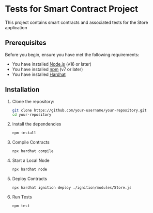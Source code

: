 # Tests for Smart Contract Project
This project contains smart contracts and associated tests for the Store application

## Prerequisites

Before you begin, ensure you have met the following requirements:
- You have installed [Node.js](https://nodejs.org/en/download/) (v16 or later)
- You have installed [npm](https://www.npmjs.com/get-npm) (v7 or later)
- You have installed [Hardhat](https://hardhat.org/getting-started/)

## Installation

1. Clone the repository:
    ```bash
   git clone https://github.com/your-username/your-repository.git
   cd your-repository

2. Install the dependencies
    ```bash
    npm install

3. Compile Contracts
    ```bash
    npx hardhat compile

4. Start a Local Node
    ```bash
    npx hardhat node

5. Deploy Contracts
    ```bash
    npx hardhat ignition deploy ./ignition/modules/Store.js

6. Run Tests
    ```bash
    npm test